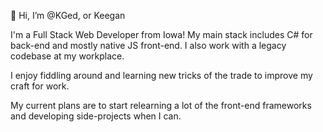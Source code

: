 👋 Hi, I’m @KGed, or Keegan

I'm a Full Stack Web Developer from Iowa! My main stack includes C# for back-end and mostly native JS front-end. I also work with a legacy codebase at my workplace.

I enjoy fiddling around and learning new tricks of the trade to improve my craft for work.

My current plans are to start relearning a lot of the front-end frameworks and developing side-projects when I can.
